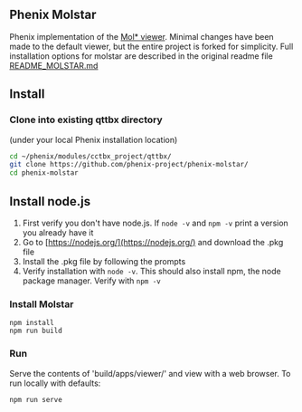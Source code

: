 ## Phenix Molstar
Phenix implementation of the [Mol* viewer](https://molstar.org). Minimal changes have been made to the default viewer, but the entire project is forked for simplicity. Full installation options for molstar are described in the original readme file [README_MOLSTAR.md](README_MOLSTAR.md)

## Install

### Clone into existing qttbx directory 
(under your local Phenix installation location)
```bash
cd ~/phenix/modules/cctbx_project/qttbx/
git clone https://github.com/phenix-project/phenix-molstar/
cd phenix-molstar
```

## Install node.js
1. First verify you don't have node.js. If ```node -v``` and ```npm -v``` print a version you already have it
2. Go to [https://nodejs.org/](https://nodejs.org/) and download the .pkg file
3. Install the .pkg file by following the prompts
4. Verify installation with ```node -v```. This should also install npm, the node package manager. Verify with ```npm -v```

### Install Molstar
```JS
npm install
npm run build
```

### Run
Serve the contents of 'build/apps/viewer/' and view with a web browser. To run locally with defaults:
```bash
npm run serve
```





